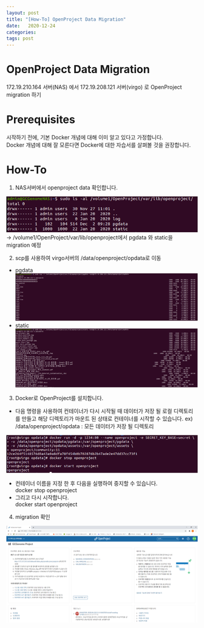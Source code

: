 ```yaml
---
layout: post
title: "[How-To] OpenProject Data Migration"
date:   2020-12-24
categories:
tags: post 
---
```


# OpenProject Data Migration
172.19.210.164 서버(NAS) 에서 172.19.208.121 서버(virgo) 로 OpenProject migration 하기

# Prerequisites
시작하기 전에, 기본 Docker 개념에 대해 이미 알고 있다고 가정합니다.   
Docker 개념에 대해 잘 모른다면 Docker에 대한 자습서를 살펴볼 것을 권장합니다.

# How-To
1. NAS서버에서 openproject data 확인합니다.

 ![img1](/assets/img/2020-12-24-OpenProject-how-to-data-migration-img1.png)  
 → /volume1/OpenProject/var/lib/openproject에서 pgdata 와 static을 migration 예정


2. scp를 사용하여 virgo서버의 /data/openproject/opdata로 이동
- pgdata
![img2](/assets/img/2020-12-24-OpenProject-how-to-data-migration-img2.png)   
- static
![img3](/assets/img/2020-12-24-OpenProject-how-to-data-migration-img3.png)



3. Docker로 OpenProject를 설치합니다.
 - 다음 명령을 사용하여 컨테이너가 다시 시작될 때 데이터가 저장 될 로컬 디렉토리를 만들고 해당 디렉토리가 마운트 된 상태로 컨테이너를 시작할 수 있습니다.
 ex) /data/openproject/opdata : 모든 데이터가 저장 될 디렉토리

 ![img5](/assets/img/2020-12-24-OpenProject-how-to-data-migration-img5.png)
 - 컨테이너 이름을 지정 한 후 다음을 실행하여 중지할 수 있습니다.  
 docker stop openproject
 - 그리고 다시 시작합니다.  
 docker start openproject


4. migration 확인

 ![img6](/assets/img/2020-12-24-OpenProject-how-to-data-migration-img6.png)

